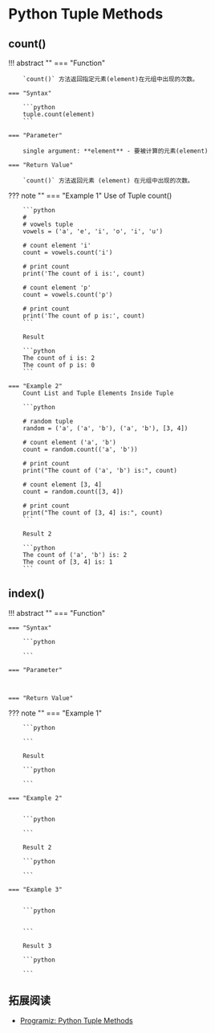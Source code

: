 # Python Tuple Methods

## count()

!!! abstract ""
    === "Function"
    
        `count()` 方法返回指定元素(element)在元组中出现的次数。

    === "Syntax"

        ```python
        tuple.count(element)
        ```

    === "Parameter"

        single argument: **element** - 要被计算的元素(element)

    === "Return Value"

        `count()` 方法返回元素 (element) 在元组中出现的次数。

??? note ""
    === "Example 1"
        Use of Tuple count()

        ```python
        # 
        # vowels tuple
        vowels = ('a', 'e', 'i', 'o', 'i', 'u')

        # count element 'i'
        count = vowels.count('i')

        # print count
        print('The count of i is:', count)

        # count element 'p'
        count = vowels.count('p')

        # print count
        print('The count of p is:', count)
        ```

        Result

        ```python
        The count of i is: 2
        The count of p is: 0
        ```

    === "Example 2"
        Count List and Tuple Elements Inside Tuple
        
        ```python
        
        # random tuple
        random = ('a', ('a', 'b'), ('a', 'b'), [3, 4])

        # count element ('a', 'b')
        count = random.count(('a', 'b'))

        # print count
        print("The count of ('a', 'b') is:", count)

        # count element [3, 4]
        count = random.count([3, 4])

        # print count
        print("The count of [3, 4] is:", count)
        ```

        Result 2

        ```python
        The count of ('a', 'b') is: 2
        The count of [3, 4] is: 1
        ```

## index()

!!! abstract ""
    === "Function"
    
        

    === "Syntax"

        ```python
        
        ```

    === "Parameter"

        

    === "Return Value"

        

??? note ""
    === "Example 1"
        

        ```python

        ```

        Result

        ```python

        ```

    === "Example 2"
        
        
        ```python
        
        ```

        Result 2

        ```python

        ```

    === "Example 3"
        
        
        ```python
        

        ```

        Result 3

        ```python

        ```


## 拓展阅读
- [Programiz: Python Tuple Methods](https://www.programiz.com/python-programming/methods/tuple)
